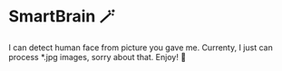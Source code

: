 # SmartBrain 🪄
I can detect human face from picture you gave me.
Currenty, I just can process *.jpg images, sorry about that.
Enjoy! 🥳
